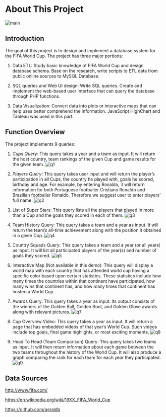 # About This Project

![main](https://cloud.githubusercontent.com/assets/16885033/18914489/59df5a44-855b-11e6-896f-af1e714b1b4a.gif)

## Introduction

The goal of this project is to design and implement a database system for the FIFA World Cup. The project has three major portions:

1. Data ETL: Study basic knowledge of FIFA World Cup and design database schema. Base on the research, write scripts to ETL data from public online sources to MySQL Database.

2. SQL queries and Web UI design: Write SQL queries. Create and implement the web-based user interface that can query the database through PHP functions.

3. Data Visualization: Convert data into plots or interactive maps that can help uses better comprehend the information. JavaScript HighChart and Tableau was used in this part.

## Function Overview

The project implements 9 queries:

1. *Cups Query*: This query takes a year and a team as input. It will return the host country, team rankings of the given Cup and game results for the given team.
![q1](https://cloud.githubusercontent.com/assets/16885033/18914491/5d02b658-855b-11e6-837c-3dd29c16a21d.gif)

2. *Players Query*: This query takes user input and will return the player’s participation in all Cups, the country he played with, goals he scored, birthday and age. For example, by entering Ronaldo, it will return information for both Portuguese footballer Cristiano Ronaldo and Brazilian footballer Ronaldo. Therefore we suggest user to enter players’ full name.
![q2](https://cloud.githubusercontent.com/assets/16885033/18914492/5e53da5a-855b-11e6-9ba0-5709bcbf6a51.gif)

3. List of Super Stars: This query lists all the players that played in more than a Cup and the goals they scored in each of them.
![q3](https://cloud.githubusercontent.com/assets/16885033/18914493/5fa66f6c-855b-11e6-96ab-a0a84a27c18a.gif)

4. Team History Query: This query takes a team and a year as input. It will return the team’s all-time achievement along with the position it obtained in a given Cup.
![q4](https://cloud.githubusercontent.com/assets/16885033/18914495/62ceeb4c-855b-11e6-88d8-99574b735a10.gif)

5. Country Squads Query: This query takes a team and a year (or all years) as input. It will list all participated players of the year(s) and number of goals they scored.
![q5](https://cloud.githubusercontent.com/assets/16885033/18914498/64d6a56a-855b-11e6-9810-d5c9c36bc6ea.gif)

6. Interactive Map (Not available in this demo): This query will display a world map with each country that has attended world cup having a specific color based upon certain statistics. These statistics include how many times the countries within that continent have participated, how many wins that continent has, and how many times that continent has hosted a World Cup.

7. Awards Query: This query takes a year as input. Its output consists of the winners of the Golden Ball, Golden Boot, and Golden Glove awards along with relevant pictures.
![q7](https://cloud.githubusercontent.com/assets/16885033/18914501/67758f66-855b-11e6-8f96-094cbe22563f.gif)

8. Cup Overview Video: This query takes a year as input. It will return a page that has embedded videos of that year’s World Cup. Such videos include top goals, final game highlights, or most exciting moments.
![q8](https://cloud.githubusercontent.com/assets/16885033/18914504/694741d6-855b-11e6-875c-8b1219fe43c8.gif)

9. Head To Head (Team Comparison) Query: This query takes two teams as input. It will then return information about each game between the two teams throughout the history of the World Cup. It will also produce a graph comparing the rank for each team for each year they participated.
![q9](https://cloud.githubusercontent.com/assets/16885033/18914510/6b82146c-855b-11e6-86f4-c3e0e2b9a37a.gif)

## Data Sources
http://www.fifa.com/ 

https://en.wikipedia.org/wiki/19XX_FIFA_World_Cup 

https://github.com/geraldb
